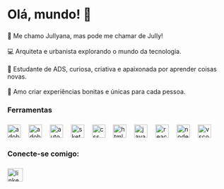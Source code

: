 <h1 align="left">Olá, mundo! 👋</h1>

###

<p align="left">🌸 Me chamo Jullyana, mas pode me chamar de Jully!<br><br>💻 Arquiteta e urbanista explorando o mundo da tecnologia.<br><br>🌱 Estudante de ADS, curiosa, criativa e apaixonada por aprender coisas novas.<br><br>🎨 Amo criar experiências bonitas e únicas para cada pessoa.</p>

###

<h3 align="left">Ferramentas</h3>

###

<div align="left">
  <img src="https://skillicons.dev/icons?i=ai" height="30" alt="adobeillustrator logo"  />
  <img width="10" />
  <img src="https://skillicons.dev/icons?i=ps" height="30" alt="adobephotoshop logo"  />
  <img width="10" />
  <img src="https://skillicons.dev/icons?i=autocad" height="30" alt="autocad logo"  />
  <img width="10" />
  <img src="https://cdn.jsdelivr.net/gh/devicons/devicon/icons/sketch/sketch-original.svg" height="30" alt="sketch logo"  />
  <img width="10" />
  <img src="https://skillicons.dev/icons?i=css" height="30" alt="css logo"  />
  <img width="10" />
  <img src="https://cdn.jsdelivr.net/gh/devicons/devicon/icons/html5/html5-original.svg" height="30" alt="html5 logo"  />
  <img width="10" />
  <img src="https://cdn.jsdelivr.net/gh/devicons/devicon/icons/javascript/javascript-original.svg" height="30" alt="javascript logo"  />
  <img width="10" />
  <img src="https://cdn.jsdelivr.net/gh/devicons/devicon/icons/react/react-original.svg" height="30" alt="react logo"  />
  <img width="10" />
  <img src="https://cdn.jsdelivr.net/gh/devicons/devicon/icons/nodejs/nodejs-original.svg" height="30" alt="nodejs logo"  />
  <img width="10" />
  <img src="https://cdn.jsdelivr.net/gh/devicons/devicon/icons/vscode/vscode-original.svg" height="30" alt="vscode logo"  />
</div>

###

<h3 align="left">Conecte-se comigo:</h3>

###

<div align="left">
  <a href="https://www.linkedin.com/in/jullyana-rodrigues/" target="_blank">
    <img src="https://raw.githubusercontent.com/maurodesouza/profile-readme-generator/master/src/assets/icons/social/linkedin/default.svg" width="35" height="30" alt="linkedin logo"  />
  </a>
</div>

###



